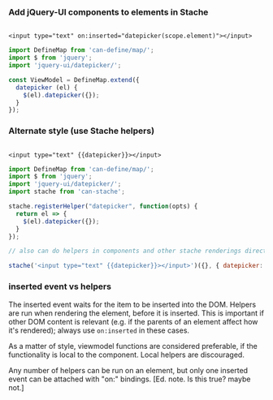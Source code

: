 ### Add jQuery-UI components to elements in Stache

```stache

<input type="text" on:inserted="datepicker(scope.element)"></input>
```

```js
import DefineMap from 'can-define/map/';
import $ from 'jquery';
import 'jquery-ui/datepicker/';

const ViewModel = DefineMap.extend({
  datepicker (el) {
    $(el).datepicker({});
  }
});

```

### Alternate style (use Stache helpers)

```stache

<input type="text" {{datepicker}}></input>
```

```js
import DefineMap from 'can-define/map/';
import $ from 'jquery';
import 'jquery-ui/datepicker/';
import stache from 'can-stache';

stache.registerHelper("datepicker", function(opts) {
  return el => {
    $(el).datepicker({});
  }
});

// also can do helpers in components and other stache renderings directly

stache('<input type="text" {{datepicker}}></input>')({}, { datepicker: function (opts) { ... } });

```

### inserted event vs helpers

The inserted event waits for the item to be inserted into the DOM.  Helpers are run when rendering the element, before it is inserted.  This is important if other DOM content is relevant (e.g. if the parents of an element affect how it's rendered); always use `on:inserted` in these cases.

As a matter of style, viewmodel functions are considered preferable, if the functionality is local to the component.  Local helpers are discouraged.

Any number of helpers can be run on an element, but only one inserted event can be attached with "on:" bindings. [Ed. note.  Is this true? maybe not.]
